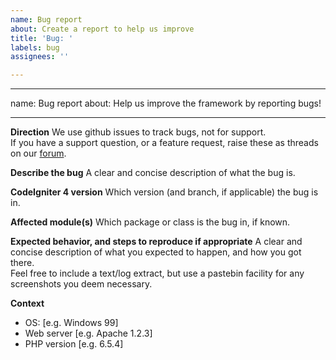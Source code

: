 ```yaml
---
name: Bug report
about: Create a report to help us improve
title: 'Bug: '
labels: bug
assignees: ''

---
```


---
name: Bug report
about: Help us improve the framework by reporting bugs!

---

**Direction**
We use github issues to track bugs, not for support.  
If you have a support question, or a feature request, raise these as threads on our
[forum](https://forum.codeigniter.com/index.php).

**Describe the bug**
A clear and concise description of what the bug is.

**CodeIgniter 4 version**
Which version (and branch, if applicable) the bug is in.

**Affected module(s)**
Which package or class is the bug in, if known.

**Expected behavior, and steps to reproduce if appropriate**
A clear and concise description of what you expected to happen,
and how you got there.  
Feel free to include a text/log extract, but use a pastebin facility for any
screenshots you deem necessary.

**Context**
 - OS: [e.g. Windows 99]
 - Web server [e.g. Apache 1.2.3]
 - PHP version [e.g. 6.5.4]
